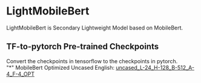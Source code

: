 # LightMobileBert
LightMobileBert is Secondary Lightweight Model based on MobileBert.

## TF-to-pytorch Pre-trained Checkpoints
Convert the checkpoints in tensorflow to the checkpoints in pytorch.<br>
"*" MobileBert Optimized Uncased English: [uncased_L-24_H-128_B-512_A-4_F-4_OPT](https://storage.googleapis.com/cloud-tpu-checkpoints/mobilebert/uncased_L-24_H-128_B-512_A-4_F-4_OPT.tar.gz)
